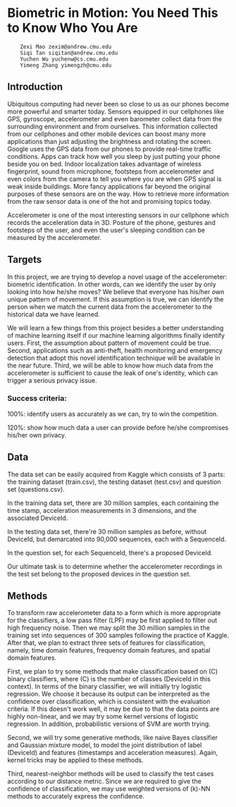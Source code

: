 # Biometric in Motion: You Need This to Know Who You Are

        Zexi Mao zexim@andrew.cmu.edu
        Siqi Tan siqitan@andrew.cmu.edu
        Yuchen Wu yuchenw@cs.cmu.edu
        Yimeng Zhang yimengzh@cmu.edu

## Introduction

Ubiquitous computing had never been so close to us as our phones become more powerful and smarter today. Sensors equipped in our cellphones like GPS, gyroscope, accelerometer and even barometer collect data from the surrounding environment and from ourselves. This information collected from our cellphones and other mobile devices can boost many more applications than just adjusting the brightness and rotating the screen. Google uses the GPS data from our phones to provide real-time traffic conditions. Apps can track how well you sleep by just putting your phone beside you on bed. Indoor localization takes advantage of wireless fingerprint, sound from microphone, footsteps from accelerometer and even colors from the camera to tell you where you are when GPS signal is weak inside buildings. More fancy applications far beyond the original purposes of these sensors are on the way. How to retrieve more information from the raw sensor data is one of the hot and promising topics today.

Accelerometer is one of the most interesting sensors in our cellphone which records the acceleration data in 3D. Posture of the phone, gestures and footsteps of the user, and even the user's sleeping condition can be measured by the accelerometer. 


## Targets

In this project, we are trying to develop a novel usage of the accelerometer: biometric identification. In other words, can we identify the user by only looking into how he/she moves? We believe that everyone has his/her own unique pattern of movement. If this assumption is true, we can identify the person when we match the current data from the accelerometer to the historical data we have learned. 

We will learn a few things from this project besides a better understanding of machine learning itself if our machine learning algorithms finally identify users. First, the assumption about pattern of movement could be true. Second, applications such as anti-theft, health monitoring and emergency detection that adopt this novel identification technique will be available in the near future. Third, we will be able to know how much data from the accelerometer is sufficient to cause the leak of one's identity, which can trigger a serious privacy issue. 

### Success criteria:

100%: identify users as accurately as we can, try to win the competition.

120%: show how much data a user can provide before he/she compromises his/her own privacy. 


## Data

The data set can be easily acquired from Kaggle which consists of 3 parts: the training dataset (train.csv), the testing dataset (test.csv) and question set (questions.csv).

In the training data set, there are 30 million samples, each containing the time stamp, acceleration measurements in 3 dimensions, and the associated DeviceId.

In the testing data set, there're 30 million samples as before, without  DeviceId, but demarcated into 90,000 sequences, each with a SequenceId.

In the question set, for each SequenceId, there's a proposed DeviceId.

Our ultimate task is to determine whether the accelerometer recordings in the test set belong to the proposed devices in the question set.


## Methods

To transform raw accelerometer data to a form which is more appropriate for the classifiers, a low pass filter (LPF) may be first applied to filter out high frequency noise. Then we may split the 30 million samples in the training set into sequences of 300 samples following the practice of Kaggle. After that, we plan to extract three sets of features for classification, namely, time domain features, frequency domain features, and spatial domain features.

First, we plan to try some methods that make classification based on \(C\) binary classifiers, where \(C\) is the number of classes (DeviceId in this context). In terms of the binary classifier, we will initially try logistic regression. We choose it because its output can be interpreted as the confidence over classification, which is consistent with the evaluation criteria. If this doesn't work well, it may be due to that the data points are highly non-linear, and we may try some kernel versions of logistic regression. In addition, probabilistic versions of SVM are worth trying.

Second, we will try some generative methods, like naive Bayes classifier and Gaussian mixture model, to model the joint distribution of label (DeviceId) and features (timestamps and acceleration measures). Again, kernel tricks may be applied to these methods.

Third, nearest-neighbor methods will be used to classify the test cases according to our distance metric. Since we are required to give the confidence of classification, we may use weighted versions of \(k\)-NN methods to accurately express the confidence.
